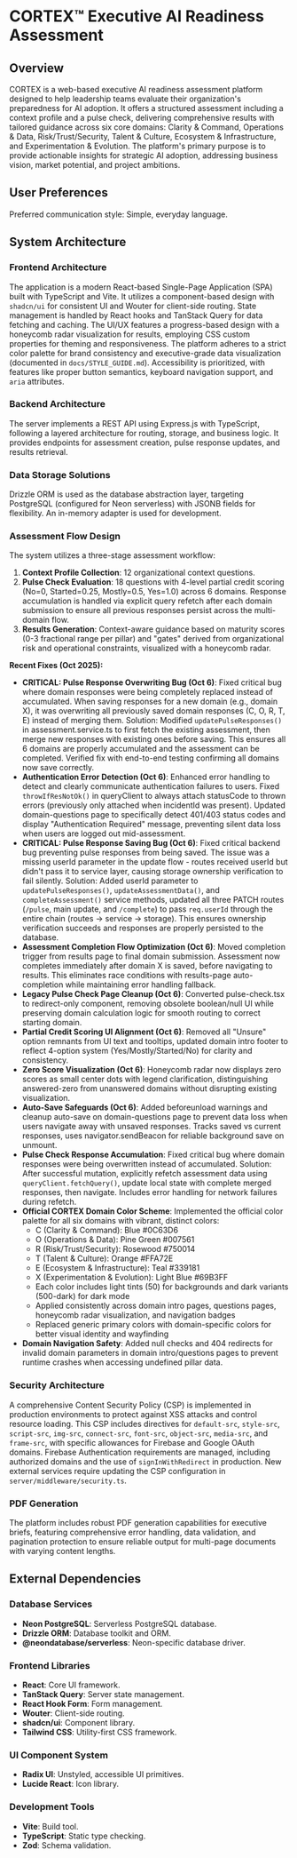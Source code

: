 # CORTEX™ Executive AI Readiness Assessment

## Overview
CORTEX is a web-based executive AI readiness assessment platform designed to help leadership teams evaluate their organization's preparedness for AI adoption. It offers a structured assessment including a context profile and a pulse check, delivering comprehensive results with tailored guidance across six core domains: Clarity & Command, Operations & Data, Risk/Trust/Security, Talent & Culture, Ecosystem & Infrastructure, and Experimentation & Evolution. The platform's primary purpose is to provide actionable insights for strategic AI adoption, addressing business vision, market potential, and project ambitions.

## User Preferences
Preferred communication style: Simple, everyday language.

## System Architecture

### Frontend Architecture
The application is a modern React-based Single-Page Application (SPA) built with TypeScript and Vite. It utilizes a component-based design with `shadcn/ui` for consistent UI and Wouter for client-side routing. State management is handled by React hooks and TanStack Query for data fetching and caching. The UI/UX features a progress-based design with a honeycomb radar visualization for results, employing CSS custom properties for theming and responsiveness. The platform adheres to a strict color palette for brand consistency and executive-grade data visualization (documented in `docs/STYLE_GUIDE.md`). Accessibility is prioritized, with features like proper button semantics, keyboard navigation support, and `aria` attributes.

### Backend Architecture
The server implements a REST API using Express.js with TypeScript, following a layered architecture for routing, storage, and business logic. It provides endpoints for assessment creation, pulse response updates, and results retrieval.

### Data Storage Solutions
Drizzle ORM is used as the database abstraction layer, targeting PostgreSQL (configured for Neon serverless) with JSONB fields for flexibility. An in-memory adapter is used for development.

### Assessment Flow Design
The system utilizes a three-stage assessment workflow:
1.  **Context Profile Collection**: 12 organizational context questions.
2.  **Pulse Check Evaluation**: 18 questions with 4-level partial credit scoring (No=0, Started=0.25, Mostly=0.5, Yes=1.0) across 6 domains. Response accumulation is handled via explicit query refetch after each domain submission to ensure all previous responses persist across the multi-domain flow.
3.  **Results Generation**: Context-aware guidance based on maturity scores (0-3 fractional range per pillar) and "gates" derived from organizational risk and operational constraints, visualized with a honeycomb radar.

**Recent Fixes (Oct 2025):**
- **CRITICAL: Pulse Response Overwriting Bug (Oct 6)**: Fixed critical bug where domain responses were being completely replaced instead of accumulated. When saving responses for a new domain (e.g., domain X), it was overwriting all previously saved domain responses (C, O, R, T, E) instead of merging them. Solution: Modified `updatePulseResponses()` in assessment.service.ts to first fetch the existing assessment, then merge new responses with existing ones before saving. This ensures all 6 domains are properly accumulated and the assessment can be completed. Verified fix with end-to-end testing confirming all domains now save correctly.
- **Authentication Error Detection (Oct 6)**: Enhanced error handling to detect and clearly communicate authentication failures to users. Fixed `throwIfResNotOk()` in queryClient to always attach statusCode to thrown errors (previously only attached when incidentId was present). Updated domain-questions page to specifically detect 401/403 status codes and display "Authentication Required" message, preventing silent data loss when users are logged out mid-assessment.
- **CRITICAL: Pulse Response Saving Bug (Oct 6)**: Fixed critical backend bug preventing pulse responses from being saved. The issue was a missing userId parameter in the update flow - routes received userId but didn't pass it to service layer, causing storage ownership verification to fail silently. Solution: Added userId parameter to `updatePulseResponses()`, `updateAssessmentData()`, and `completeAssessment()` service methods, updated all three PATCH routes (`/pulse`, main update, and `/complete`) to pass `req.userId` through the entire chain (routes → service → storage). This ensures ownership verification succeeds and responses are properly persisted to the database.
- **Assessment Completion Flow Optimization (Oct 6)**: Moved completion trigger from results page to final domain submission. Assessment now completes immediately after domain X is saved, before navigating to results. This eliminates race conditions with results-page auto-completion while maintaining error handling fallback.
- **Legacy Pulse Check Page Cleanup (Oct 6)**: Converted pulse-check.tsx to redirect-only component, removing obsolete boolean/null UI while preserving domain calculation logic for smooth routing to correct starting domain.
- **Partial Credit Scoring UI Alignment (Oct 6)**: Removed all "Unsure" option remnants from UI text and tooltips, updated domain intro footer to reflect 4-option system (Yes/Mostly/Started/No) for clarity and consistency.
- **Zero Score Visualization (Oct 6)**: Honeycomb radar now displays zero scores as small center dots with legend clarification, distinguishing answered-zero from unanswered domains without disrupting existing visualization.
- **Auto-Save Safeguards (Oct 6)**: Added beforeunload warnings and cleanup auto-save on domain-questions page to prevent data loss when users navigate away with unsaved responses. Tracks saved vs current responses, uses navigator.sendBeacon for reliable background save on unmount.
- **Pulse Check Response Accumulation**: Fixed critical bug where domain responses were being overwritten instead of accumulated. Solution: After successful mutation, explicitly refetch assessment data using `queryClient.fetchQuery()`, update local state with complete merged responses, then navigate. Includes error handling for network failures during refetch.
- **Official CORTEX Domain Color Scheme**: Implemented the official color palette for all six domains with vibrant, distinct colors:
  - C (Clarity & Command): Blue #0C63D6
  - O (Operations & Data): Pine Green #007561
  - R (Risk/Trust/Security): Rosewood #750014
  - T (Talent & Culture): Orange #FFA72E
  - E (Ecosystem & Infrastructure): Teal #339181
  - X (Experimentation & Evolution): Light Blue #69B3FF
  - Each color includes light tints (50) for backgrounds and dark variants (500-dark) for dark mode
  - Applied consistently across domain intro pages, questions pages, honeycomb radar visualization, and navigation badges
  - Replaced generic primary colors with domain-specific colors for better visual identity and wayfinding
- **Domain Navigation Safety**: Added null checks and 404 redirects for invalid domain parameters in domain intro/questions pages to prevent runtime crashes when accessing undefined pillar data.

### Security Architecture
A comprehensive Content Security Policy (CSP) is implemented in production environments to protect against XSS attacks and control resource loading. This CSP includes directives for `default-src`, `style-src`, `script-src`, `img-src`, `connect-src`, `font-src`, `object-src`, `media-src`, and `frame-src`, with specific allowances for Firebase and Google OAuth domains. Firebase Authentication requirements are managed, including authorized domains and the use of `signInWithRedirect` in production. New external services require updating the CSP configuration in `server/middleware/security.ts`.

### PDF Generation
The platform includes robust PDF generation capabilities for executive briefs, featuring comprehensive error handling, data validation, and pagination protection to ensure reliable output for multi-page documents with varying content lengths.

## External Dependencies

### Database Services
-   **Neon PostgreSQL**: Serverless PostgreSQL database.
-   **Drizzle ORM**: Database toolkit and ORM.
-   **@neondatabase/serverless**: Neon-specific database driver.

### Frontend Libraries
-   **React**: Core UI framework.
-   **TanStack Query**: Server state management.
-   **React Hook Form**: Form management.
-   **Wouter**: Client-side routing.
-   **shadcn/ui**: Component library.
-   **Tailwind CSS**: Utility-first CSS framework.

### UI Component System
-   **Radix UI**: Unstyled, accessible UI primitives.
-   **Lucide React**: Icon library.

### Development Tools
-   **Vite**: Build tool.
-   **TypeScript**: Static type checking.
-   **Zod**: Schema validation.